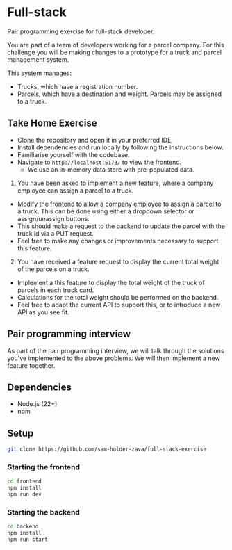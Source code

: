# Full-stack
Pair programming exercise for full-stack developer.

You are part of a team of developers working for a parcel company.
For this challenge you will be making changes to a prototype for a truck and parcel management system.

This system manages: 
 - Trucks, which have a registration number.
 - Parcels, which have a destination and weight. Parcels may be assigned to a truck.

## Take Home Exercise

 - Clone the repository and open it in your preferred IDE.
 - Install dependencies and run locally by following the instructions below.
 - Familiarise yourself with the codebase.
 - Navigate to `http://localhost:5173/` to view the frontend.
   - We use an in-memory data store with pre-populated data.

1. You have been asked to implement a new feature, where a company employee can assign a parcel to a truck.
 - Modify the frontend to allow a company employee to assign a parcel to a truck. This can be done using either a dropdown selector or assign/unassign buttons.
 - This should make a request to the backend to update the parcel with the truck id via a PUT request.
 - Feel free to make any changes or improvements necessary to support this feature.

2. You have received a feature request to display the current total weight of the parcels on a truck.
 - Implement a this feature to display the total weight of the truck of parcels in each truck card.
 - Calculations for the total weight should be performed on the backend.
 - Feel free to adapt the current API to support this, or to introduce a new API as you see fit.

## Pair programming interview

As part of the pair programming interview, we will talk through the solutions you've implemented to the above problems.
We will then implement a new feature together. 

## Dependencies

- Node.js (22+)
- npm 

## Setup
```bash
git clone https://github.com/sam-holder-zava/full-stack-exercise
```
### Starting the frontend
```bash
cd frontend
npm install
npm run dev
```
### Starting the backend
```bash
cd backend
npm install
npm run start
```
